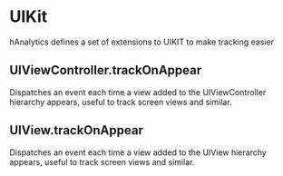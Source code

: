 
# UIKit

hAnalytics defines a set of extensions to UIKIT to make tracking easier

## UIViewController.trackOnAppear
Dispatches an event each time a view added to the UIViewController hierarchy appears, useful to track screen views and similar.

## UIView.trackOnAppear
Dispatches an event each time a view added to the UIView hierarchy appears, useful to track screen views and similar.